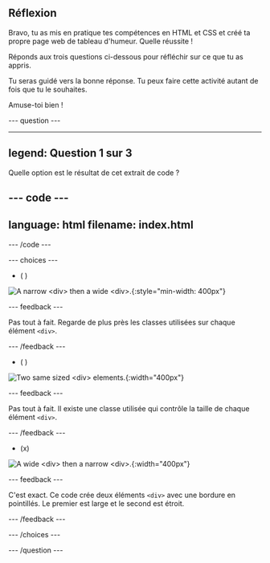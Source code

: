 ## Réflexion

Bravo, tu as mis en pratique tes compétences en HTML et CSS et créé ta propre page web de tableau d'humeur. Quelle réussite !

Réponds aux trois questions ci-dessous pour réfléchir sur ce que tu as appris.

Tu seras guidé vers la bonne réponse. Tu peux faire cette activité autant de fois que tu le souhaites.

Amuse-toi bien !

\--- question ---

---

## legend: Question 1 sur 3

Quelle option est le résultat de cet extrait de code ?

## --- code ---

language: html
filename: index.html
----------------------------------------------------

<section class="wrap">
  <div class="wide dashed-border tile">
  </div>
  <div class="narrow dashed-border tile">
  </div>
</section>

\--- /code ---

\--- choices ---

- ( )

![A narrow \<div> then a wide \<div>.](images/narrow-wide.png){:style="min-width: 400px"}

\--- feedback ---

Pas tout à fait. Regarde de plus près les classes utilisées sur chaque élément `<div>`.

\--- /feedback ---

- ( )

![Two same sized \<div> elements.](images/normal-normal.png){:width="400px"}

\--- feedback ---

Pas tout à fait. Il existe une classe utilisée qui contrôle la taille de chaque élément `<div>`.

\--- /feedback ---

- (x)

![A wide \<div> then a narrow \<div>.](images/wide-narrow.png){:width="400px"}

\--- feedback ---

C'est exact. Ce code crée deux éléments `<div>` avec une bordure en pointillés. Le premier est large et le second est étroit.

\--- /feedback ---

\--- /choices ---

\--- /question ---
